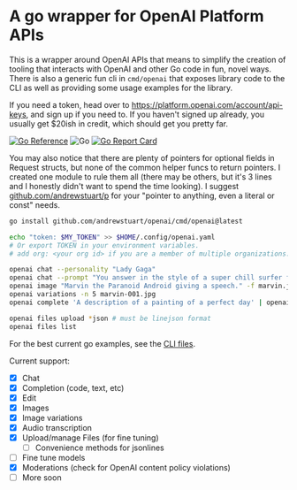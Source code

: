 # A go wrapper for OpenAI Platform APIs

This is a wrapper around OpenAI APIs that means to simplify the creation of
tooling that interacts with OpenAI and other Go code in fun, novel ways. There
is also a generic fun cli in `cmd/openai` that exposes library code to the CLI
as well as providing some usage examples for the library.

If you need a token, head over to https://platform.openai.com/account/api-keys,
and sign up if you need to. If you haven't signed up already, you usually get
$20ish in credit, which should get you pretty far.


[![Go Reference](https://pkg.go.dev/badge/github.com/andrewstuart/openai.svg)](https://pkg.go.dev/github.com/andrewstuart/openai)
![Go](https://github.com/andrewstuart/openai/actions/workflows/go.yml/badge.svg)
[![Go Report Card](https://goreportcard.com/badge/github.com/andrewstuart/openai)](https://goreportcard.com/report/github.com/andrewstuart/openai)


You may also notice that there are plenty of pointers for optional fields in
Request structs, but none of the common helper funcs to return pointers. I
created one module to rule them all (there may be others, but it's 3 lines and I
honestly didn't want to spend the time looking). I suggest
[github.com/andrewstuart/p](https://github.com/andrewstuart/p) for your "pointer to anything, even a literal or
const" needs.

```bash
go install github.com/andrewstuart/openai/cmd/openai@latest

echo "token: $MY_TOKEN" >> $HOME/.config/openai.yaml
# Or export TOKEN in your environment variables.
# add org: <your org id> if you are a member of multiple organizations.

openai chat --personality "Lady Gaga"
openai chat --prompt "You answer in the style of a super chill surfer from southern california."
openai image "Marvin the Paranoid Android giving a speech." -f marvin.jpg
openai variations -n 5 marvin-001.jpg
openai complete 'A description of a painting of a perfect day' | openai image -f self.jpg -

openai files upload *json # must be linejson format
openai files list
```

For the best current go examples, see the [CLI files](cmd/openai/cmd). 

Current support:

- [x] Chat
- [x] Completion (code, text, etc)
- [x] Edit
- [x] Images
- [x] Image variations
- [x] Audio transcription
- [x] Upload/manage Files (for fine tuning)
  - [ ] Convenience methods for jsonlines
- [ ] Fine tune models
- [x] Moderations (check for OpenAI content policy violations)
- [ ] More soon
